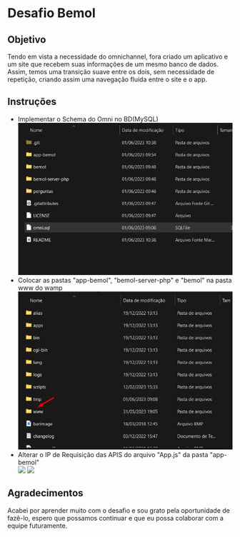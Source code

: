 # Desafio Bemol

<h2>Objetivo</h2>
<p>Tendo em vista a necessidade do omnichannel, fora criado um aplicativo e um site que recebem suas informações de um mesmo banco de dados.
<br>Assim, temos uma transição suave entre os dois, sem necessidade de repetição, criando assim uma navegação fluída entre o site e o app.</p>

<h2>Instruções</h2>
<ul>
  <li>Implementar o Schema do Omni no BD(MySQL)</li>
  <img src="./images-readme/Screenshot_1.png">
  <li>Colocar as pastas "app-bemol", "bemol-server-php" e "bemol" na pasta www do wamp</li>
  <img src="./images-readme/Screenshot_4.png">
  <li>Alterar o IP de Requisição das APIS do arquivo "App.js" da pasta "app-bemol"</li>
  <img src="./images-readme/Screenshot_2.pnh">
  <img src="./images-readme/Screenshot_3.pnh">
</ul>

<h2>Agradecimentos</h2>
<p>Acabei por aprender muito com o desafio e sou grato pela oportunidade de fazê-lo, espero que possamos continuar e que eu possa colaborar com a equipe futuramente.</p>
